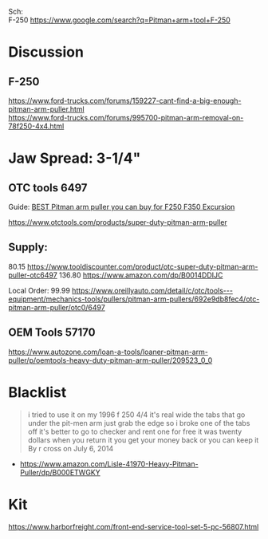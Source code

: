 Sch:  
F-250 https://www.google.com/search?q=Pitman+arm+tool+F-250

# Discussion
## F-250
https://www.ford-trucks.com/forums/159227-cant-find-a-big-enough-pitman-arm-puller.html  
https://www.ford-trucks.com/forums/995700-pitman-arm-removal-on-78f250-4x4.html

# Jaw Spread: 3-1/4"
## OTC tools 6497
Guide: [BEST Pitman arm puller you can buy for F250 F350 Excursion](https://youtu.be/BjFsU5dxOUk)

https://www.otctools.com/products/super-duty-pitman-arm-puller

## Supply:
80.15 https://www.tooldiscounter.com/product/otc-super-duty-pitman-arm-puller-otc6497
136.80 https://www.amazon.com/dp/B0014DDIJC

Local Order: 99.99 https://www.oreillyauto.com/detail/c/otc/tools---equipment/mechanics-tools/pullers/pitman-arm-pullers/692e9db8fec4/otc-pitman-arm-puller/otc0/6497

## OEM Tools 57170
https://www.autozone.com/loan-a-tools/loaner-pitman-arm-puller/p/oemtools-heavy-duty-pitman-arm-puller/209523_0_0

# Blacklist
> i tried to use it on my 1996 f 250 4/4 it's real wide the tabs that go under the pit-men arm just grab the edge so i broke one of the tabs off it's better to go to checker and rent one for free it was twenty dollars when you return it you get your money back or you can keep it
By r cross on July 6, 2014
- https://www.amazon.com/Lisle-41970-Heavy-Pitman-Puller/dp/B000ETWGKY


# Kit
https://www.harborfreight.com/front-end-service-tool-set-5-pc-56807.html
